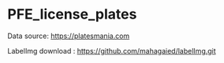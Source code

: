 # PFE_license_plates


Data source: https://platesmania.com

LabelImg download : https://github.com/mahagaied/labelImg.git
